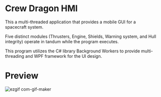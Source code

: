 # Crew Dragon HMI

This a multi-threaded application that provides a mobile GUI for a spacecraft system. 

Five distinct modules (Thrusters, Engine, Shields, Warning system, and Hull integrity) operate in tandum while the program executes.

This program utilizes the C# library Background Workers to provide multi-threading and WPF framework for the UI design.

# Preview

![ezgif com-gif-maker](https://user-images.githubusercontent.com/71084029/153097901-011abce3-cb2f-499f-9667-8ca05dd9d444.gif)
